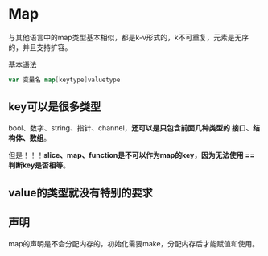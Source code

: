 # Map

与其他语言中的map类型基本相似，都是k-v形式的，k不可重复，元素是无序的，并且支持扩容。

基本语法

```go
var 变量名 map[keytype]valuetype
```

## key可以是很多类型

bool、数字、string、指针、channel，**还可以是只包含前面几种类型的 接口、结构体、数组**。

但是！！！**slice、map、function是不可以作为map的key，因为无法使用 == 判断key是否相等**。

## value的类型就没有特别的要求

## 声明

map的声明是不会分配内存的，初始化需要make，分配内存后才能赋值和使用。

